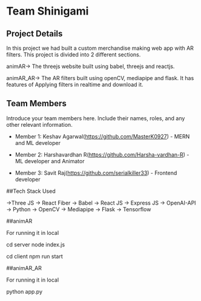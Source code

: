 # Team Shinigami

## Project Details

In this project we had built a custom merchandise making web app with AR filters. This project is divided into 2 different sections.

animAR-> The threejs website built using babel, threejs and reactjs.

animAR_AR-> The AR filters built using openCV, mediapipe and flask. It has features of Applying filters in realtime and download it.

## Team Members

Introduce your team members here. Include their names, roles, and any other relevant information.

- Member 1: Keshav Agarwal(https://github.com/MasterK0927) - MERN and ML developer

- Member 2: Harshavardhan R(https://github.com/Harsha-vardhan-R) - ML developer and Animator

- Member 3: Savit Raj(https://github.com/serialkiller33) - Frontend developer

##Tech Stack Used

->Three JS
-> React Fiber
-> Babel
-> React JS
-> Express JS
-> OpenAI-API
-> Python
-> OpenCV
-> Mediapipe
-> Flask
-> Tensorflow


##animAR

For running it in local

cd server
node index.js

cd client
npm run start

##animAR_AR

For running it in local

python app.py